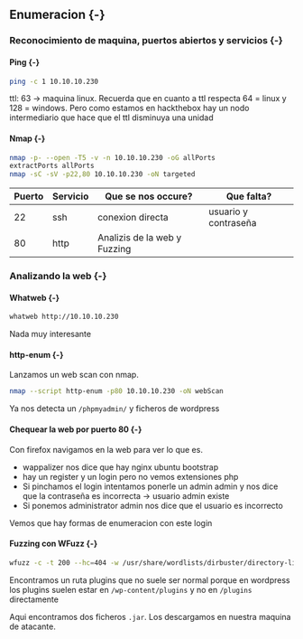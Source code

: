 ## Enumeracion {-}

### Reconocimiento de maquina, puertos abiertos y servicios {-} 

#### Ping {-}

```bash
ping -c 1 10.10.10.230
```
ttl: 63 -> maquina linux.
Recuerda que en cuanto a ttl respecta 64 = linux y 128 = windows. 
Pero como estamos en hackthebox hay un nodo intermediario que hace que el ttl disminuya una unidad

#### Nmap {-}

```bash
nmap -p- --open -T5 -v -n 10.10.10.230 -oG allPorts 
extractPorts allPorts
nmap -sC -sV -p22,80 10.10.10.230 -oN targeted
```

| Puerto | Servicio  | Que se nos occure?                        | Que falta?           |
| ------ | --------- | ----------------------------------------- | -------------------- |
| 22     | ssh       | conexion directa                        | usuario y contraseña |
| 80     | http      | Analizis de la web y Fuzzing              |                      |


### Analizando la web {-}

#### Whatweb {-}

```bash
whatweb http://10.10.10.230
```

Nada muy interesante

#### http-enum {-}

Lanzamos un web scan con nmap.

```bash
nmap --script http-enum -p80 10.10.10.230 -oN webScan
```

Ya nos detecta un `/phpmyadmin/` y ficheros de wordpress

#### Chequear la web por puerto 80 {-}

Con firefox navigamos en la web para ver lo que es.

- wappalizer nos dice que hay nginx ubuntu bootstrap
- hay un register y un login pero no vemos extensiones php
- Si pinchamos el login intentamos ponerle un admin admin y nos dice que la contraseña es incorrecta -> usuario admin existe
- Si ponemos administrator admin nos dice que el usuario es incorrecto

Vemos que hay formas de enumeracion con este login



#### Fuzzing con WFuzz {-}

```bash
wfuzz -c -t 200 --hc=404 -w /usr/share/wordlists/dirbuster/directory-list-2.3-medium.txt http://10.10.10.37/WFUZZ
```

Encontramos un ruta plugins que no suele ser normal porque en wordpress los plugins suelen estar en `/wp-content/plugins` y no
en `/plugins` directamente

Aqui encontramos dos ficheros `.jar`. Los descargamos en nuestra maquina de atacante.




